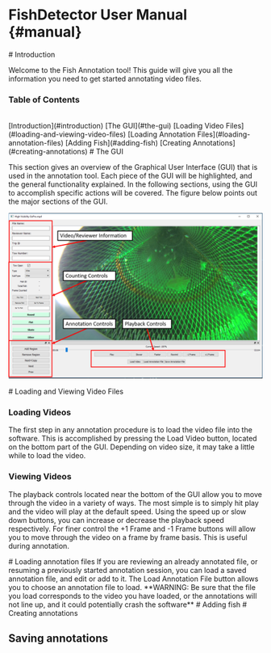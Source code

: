 FishDetector User Manual                                  {#manual}
========================
<a name="Introduction"/>
# Introduction

Welcome to the Fish Annotation tool! This guide will give you all the information you need to get started annotating video files.  

### Table of Contents
<br>
[Introduction](#introduction)  
[The GUI](#the-gui)  
[Loading Video Files](#loading-and-viewing-video-files)  
[Loading Annotation Files](#loading-annotation-files)  
[Adding Fish](#adding-fish)    
[Creating Annotations](#creating-annotations)  

<a name="the-gui"/>
# The GUI

This section gives an overview of the Graphical User Interface (GUI) that is used in the annotation tool. Each piece of the GUI will be highlighted, and the general functionality explained. In the following sections, using the GUI to accomplish specific actions will be covered. The figure below points out the major sections of the GUI.

![Annotation tool layout](Video_Layout.png "Annotation tool layout")

<a name="loading-and-viewing-video-files"/>
# Loading and Viewing Video Files

### Loading Videos

The first step in any annotation procedure is to load the video file into the software. This is accomplished by pressing the Load Video button, located on the bottom part of the GUI. Depending on video size, it may take a little while to load the video.

### Viewing Videos

The playback controls located near the bottom of the GUI allow you to move through the video in a variety of ways. The most simple is to simply hit play and the video will play at the default speed. Using the speed up or slow down buttons, you can increase or decrease the playback speed respectively. For finer control the +1 Frame and -1 Frame buttons will allow you to move through the video on a frame by frame basis. This is useful during annotation.

<a name="loading-annotation-files"/>
# Loading annotation files
If you are reviewing an already annotated file, or resuming a previously started annotation session, you can load a saved annotation file, and edit or add to it. The Load Annotation File button allows you to choose an annotation file to load. **WARNING: Be sure that the file you load corresponds to the video you have loaded, or the annotations will not line up, and it could potentially crash the software**

<a name="adding-fish"/>
# Adding fish

<a name="creating-annotations"/>
# Creating annotations


## Saving annotations
